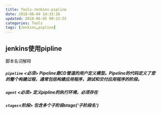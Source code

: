 ```yaml
---
title: Tools-Jenkins-pipline
date: 2018-06-04 14:33:16
updated: 2018-06-05 09:22:55
categories: Tools
tags: [Jenkins,pipline]
---
```


## jenkins使用pipline

脚本名词解释

##### `pipeline` **<必须>** Pipeline是CD管道的用户定义模型。Pipeline的代码定义了您的整个构建过程，通常包括构建应用程序，测试和交付应用程序的阶段。 

##### `agent` **<必须>** 定义pipline的执行环境，必须存在

##### `stages`<阶段> 包含多个子阶段stage('子阶段名')

